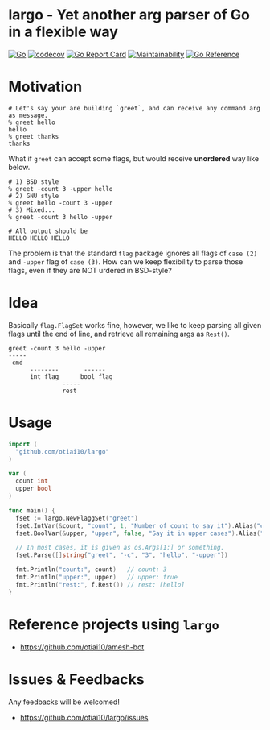 # largo - Yet another arg parser of Go in a flexible way

[![Go](https://github.com/otiai10/largo/actions/workflows/go.yaml/badge.svg)](https://github.com/otiai10/largo/actions/workflows/go.yaml)
[![codecov](https://codecov.io/gh/otiai10/largo/branch/main/graph/badge.svg?token=OrcqSORFpr)](https://codecov.io/gh/otiai10/largo)
[![Go Report Card](https://goreportcard.com/badge/github.com/otiai10/largo)](https://goreportcard.com/report/github.com/otiai10/largo)
[![Maintainability](https://api.codeclimate.com/v1/badges/e88c2bb92082919b46c0/maintainability)](https://codeclimate.com/github/otiai10/largo/maintainability)
[![Go Reference](https://pkg.go.dev/badge/github.com/otiai10/largo.svg)](https://pkg.go.dev/github.com/otiai10/largo)

# Motivation

```shell
# Let's say your are building `greet`, and can receive any command arg as message.
% greet hello
hello
% greet thanks
thanks
```

What if `greet` can accept some flags,
but would receive **unordered** way like below.

```shell
# 1) BSD style
% greet -count 3 -upper hello
# 2) GNU style
% greet hello -count 3 -upper
# 3) Mixed...
% greet -count 3 hello -upper

# All output should be
HELLO HELLO HELLO
```

The problem is that the standard `flag` package ignores all flags of `case (2)` and `-upper` flag of `case (3)`.
How can we keep flexibility to parse those flags, even if they are NOT urdered in BSD-style?

# Idea

Basically `flag.FlagSet` works fine, however, we like to keep parsing all given flags until the end of line, and retrieve all remaining args as `Rest()`.

```
greet -count 3 hello -upper
-----
 cmd
      --------       ------
      int flag      bool flag
               -----
               rest
```

# Usage

```go
import (
  "github.com/otiai10/largo"
)

var (
  count int
  upper bool
)

func main() {
  fset := largo.NewFlaggSet("greet")
  fset.IntVar(&count, "count", 1, "Number of count to say it").Alias("c")
  fset.BoolVar(&upper, "upper", false, "Say it in upper cases").Alias("u")

  // In most cases, it is given as os.Args[1:] or something.
  fset.Parse([]string{"greet", "-c", "3", "hello", "-upper"})

  fmt.Println("count:", count)   // count: 3
  fmt.Println("upper:", upper)   // upper: true
  fmt.Println("rest:", f.Rest()) // rest: [hello]
}
```

# Reference projects using `largo`

- https://github.com/otiai10/amesh-bot

# Issues & Feedbacks

Any feedbacks will be welcomed!

- https://github.com/otiai10/largo/issues
